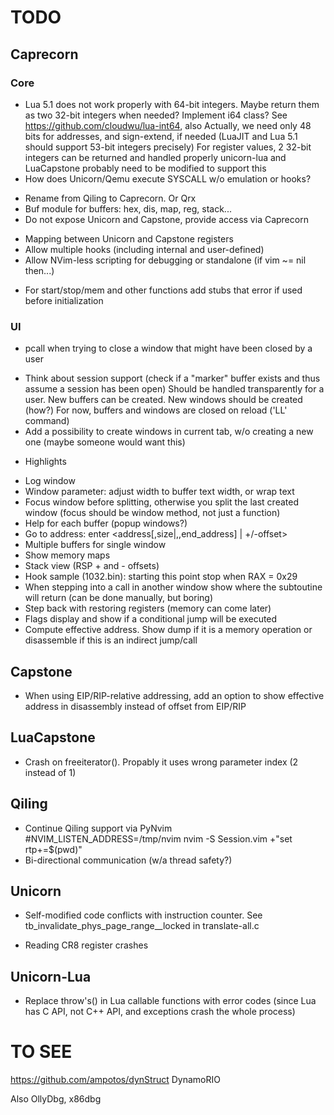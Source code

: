 # TODO

## Caprecorn

### Core

- Lua 5.1 does not work properly with 64-bit integers. Maybe return them as two 32-bit integers when needed? Implement i64 class?
  See https://github.com/cloudwu/lua-int64, also 
  Actually, we need only 48 bits for addresses, and sign-extend, if needed (LuaJIT and Lua 5.1 should support 53-bit integers precisely)
  For register values, 2 32-bit integers can be returned and handled properly
  unicorn-lua and LuaCapstone probably need to be modified to support this
- How does Unicorn/Qemu execute SYSCALL w/o emulation or hooks? 
+ Rename from Qiling to Caprecorn. Or Qrx
+ Buf module for buffers: hex, dis, map, reg, stack...
+ Do not expose Unicorn and Capstone, provide access via Caprecorn
- Mapping between Unicorn and Capstone registers
- Allow multiple hooks (including internal and user-defined)
- Allow NVim-less scripting for debugging or standalone (if vim ~= nil then...)
+ For start/stop/mem and other functions add stubs that error if used before initialization

### UI

+ pcall when trying to close a window that might have been closed by a user
* Think about session support (check if a "marker" buffer exists and thus assume a session has been open)
  Should be handled transparently for a user. New buffers can be created. New windows should be created (how?)
  For now, buffers and windows are closed on reload ('LL' command)
* Add a possibility to create windows in current tab, w/o creating a new one (maybe someone would want this)
+ Highlights
- Log window
- Window parameter: adjust width to buffer text width, or wrap text
- Focus window before splitting, otherwise you split the last created window (focus should be window method, not just a function)
- Help for each buffer (popup windows?)
- Go to address: enter <address[,size|,,end_address] | +/-offset>  
- Multiple buffers for single window
- Show memory maps
- Stack view (RSP + and - offsets)
- Hook sample (1032.bin): starting this point stop when RAX = 0x29
- When stepping into a call in another window show where the subtoutine will return (can be done manually, but boring)
- Step back with restoring registers (memory can come later)
- Flags display and show if a conditional jump will be executed
- Compute effective address. Show dump if it is a memory operation or disassemble if this is an indirect jump/call 

## Capstone

- When using EIP/RIP-relative addressing, add an option to show effective address in disassembly instead of offset from EIP/RIP

## LuaCapstone

- Crash on freeiterator(). Propably it uses wrong parameter index (2 instead of 1)

## Qiling

- Continue Qiling support via PyNvim
  #NVIM_LISTEN_ADDRESS=/tmp/nvim nvim -S Session.vim +"set rtp+=$(pwd)"
- Bi-directional communication (w/a thread safety?)

## Unicorn

+ Self-modified code conflicts with instruction counter. See tb_invalidate_phys_page_range__locked in translate-all.c
- Reading CR8 register crashes

## Unicorn-Lua

* Replace throw's() in Lua callable functions with error codes 
  (since Lua has C API, not C++ API, and exceptions crash the whole process)

# TO SEE

https://github.com/ampotos/dynStruct
DynamoRIO

Also OllyDbg, x86dbg 

